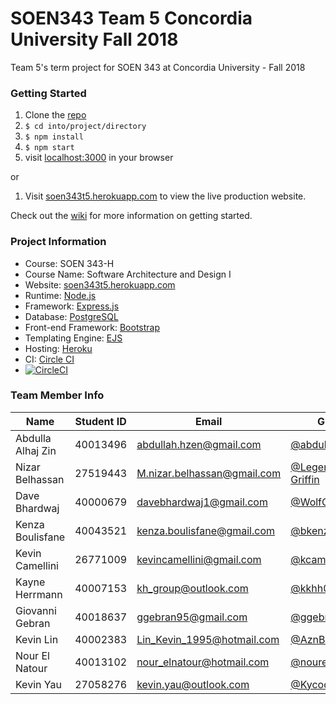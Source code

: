 # SOEN343 Team 5 Concordia University Fall 2018
Team 5's term project for SOEN 343 at Concordia University - Fall 2018

### Getting Started

1. Clone the [repo](https://github.com/AznBoy00/soen343team5.git)
1. `$ cd into/project/directory`
1. `$ npm install`
1. `$ npm start`
1. visit [localhost:3000](http://localhost:3000) in your browser  

or

1. Visit [soen343t5.herokuapp.com](https://soen343t5.herokuapp.com) to view the live production website.  

Check out the [wiki](https://github.com/AznBoy00/soen343team5/wiki/Getting-Started) for more information on getting started.  

### Project Information
- Course: SOEN 343-H  
- Course Name: Software Architecture and Design I   
- Website: [soen343t5.herokuapp.com](https://soen343t5.herokuapp.com)  
- Runtime: [Node.js](https://nodejs.org/en/)
- Framework: [Express.js](https://expressjs.com)
- Database: [PostgreSQL](https://www.postgresql.org/)
- Front-end Framework: [Bootstrap](https://getbootstrap.com)
- Templating Engine: [EJS](http://www.ejs.co)
- Hosting: [Heroku](https://dashboard.heroku.com/apps/soen343t5)  
- CI: [Circle CI](https://circleci.com/gh/AznBoy00/soen343team5)  
- [![CircleCI](https://circleci.com/gh/AznBoy00/soen343team5/tree/master.svg?style=svg&circle-token=8b92e6b3f8f6994e99d8be7c73902e9a46cada38)](https://circleci.com/gh/AznBoy00/soen343team5/tree/master)


### Team Member Info

| Name              | Student ID | Email                       | GitHub                                                     |
|-------------------|------------|-----------------------------|------------------------------------------------------------|
| Abdulla Alhaj Zin | 40013496   | abdullah.hzen@gmail.com     | [@abdullahzen](https://github.com/abdullahzen)             |
| Nizar Belhassan   | 27519443   | M.nizar.belhassan@gmail.com | [@Legendary-Griffin](https://github.com/Legendary-Griffin) |
| Dave Bhardwaj     | 40000679   | davebhardwaj1@gmail.com     | [@WolfOfTheNorth](https://github.com/WolfOfTheNorth)       |
| Kenza Boulisfane  | 40043521   | kenza.boulisfane@gmail.com  | [@bkenza](https://github.com/bkenza)                       |
| Kevin Camellini   | 26771009   | kevincamellini@gmail.com    | [@kcamcam](https://github.com/kcamcam)                     |
| Kayne Herrmann    | 40007153   | kh_group@outlook.com        | [@kkhh001](https://github.com/kkhh001)                     |
| Giovanni Gebran   | 40018637   | ggebran95@gmail.com         | [@ggebran](https://github.com/ggebran)                     |
| Kevin Lin         | 40002383   | Lin_Kevin_1995@hotmail.com  | [@AznBoy00](https://github.com/AznBoy00)                   |
| Nour El Natour    | 40013102   | nour_elnatour@hotmail.com   | [@nourelnatour](https://github.com/nourelnatour)           |
| Kevin Yau         | 27058276   | kevin.yau@outlook.com       | [@Kycoding](https://github.com/Kycoding)                   |